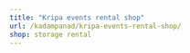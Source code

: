```yaml
---
title: "Kripa events rental shop"
url: /kadampanad/kripa-events-rental-shop/
shop: storage rental
---
```

